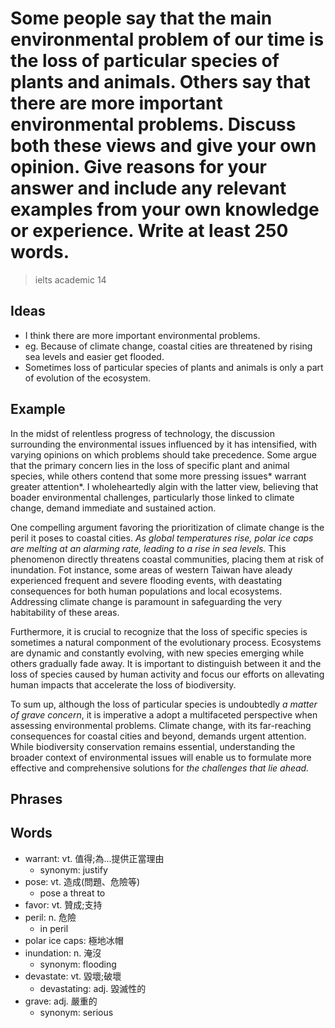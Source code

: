 # Some people say that the main environmental problem of our time is the loss of particular species of plants and animals. Others say that there are more important environmental problems. Discuss both these views and give your own opinion. Give reasons for your answer and include any relevant examples from your own knowledge or experience. Write at least 250 words.

> ielts academic 14

## Ideas

- I think there are more important environmental problems.
- eg. Because of climate change, coastal cities are threatened by rising sea levels and easier get flooded.
- Sometimes loss of particular species of plants and animals is only a part of evolution of the ecosystem.

## Example

In the midst of relentless progress of technology, the discussion surrounding the environmental issues influenced by it has intensified, with varying opinions on which problems should take precedence. Some argue that the primary concern lies in the loss of specific plant and animal species, while others contend that some more pressing issues* warrant greater attention*. I wholeheartedly algin with the latter view, believing that boader environmental challenges, particularly those linked to climate change, demand immediate and sustained action.

One compelling argument favoring the prioritization of climate change is the peril it poses to coastal cities. *As global temperatures rise, polar ice caps are melting at an alarming rate, leading to a rise in sea levels.* This phenomenon directly threatens coastal communities, placing them at risk of inundation. Fot instance, some areas of western Taiwan have aleady experienced frequent and severe flooding events, with deastating consequences for both human populations and local ecosystems. Addressing climate change is paramount in safeguarding the very habitability of these areas.

Furthermore, it is crucial to recognize that the loss of specific species is sometimes a natural componment of the evolutionary process. Ecosystems are dynamic and constantly evolving, with new species emerging while others gradually fade away. It is important to distinguish between it and the loss of species caused by human activity and focus our efforts on allevating human impacts that accelerate the loss of biodiversity.

To sum up, although the loss of particular species is undoubtedly *a matter of grave concern*, it is imperative a adopt a multifaceted perspective when assessing environmental problems. Climate change, with its far-reaching consequences for coastal cities and beyond, demands urgent attention. While biodiversity conservation remains essential, understanding the broader context of environmental issues will enable us to formulate more effective and comprehensive solutions for *the challenges that lie ahead.*

## Phrases

## Words

- warrant: vt. 值得;為...提供正當理由
  - synonym: justify
- pose: vt. 造成(問題、危險等)
  - pose a threat to
- favor: vt. 贊成;支持
- peril: n. 危險
  - in peril
- polar ice caps: 極地冰帽
- inundation: n. 淹沒
  - synonym: flooding
- devastate: vt. 毀壞;破壞
  - devastating: adj. 毀滅性的
- grave: adj. 嚴重的
  - synonym: serious
